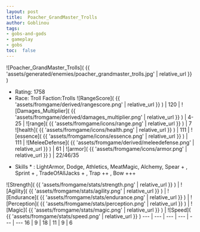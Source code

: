 ```yaml
---
layout: post
title:  Poacher_GrandMaster_Trolls
author: Goblinou
tags:
- gobs-and-gods
- gameplay
- gobs
toc:  false
---
```


![Poacher_GrandMaster_Trolls]( {{ 'assets/generated/enemies/poacher_grandmaster_trolls.jpg' | relative_url }} )
- Rating: 1758
- Race: Troll  Faction:Trolls
![RangeScore]( {{ 'assets/fromgame/derived/rangescore.png' | relative_url }} ) | 120 | ![Damages_Multiplier]( {{ 'assets/fromgame/derived/damages_multiplier.png' | relative_url }} ) | 4-25 | ![range]( {{ 'assets/fromgame/icons/range.png' | relative_url }} ) | 7
![health]( {{ 'assets/fromgame/icons/health.png' | relative_url }} ) | 111 | ![essence]( {{ 'assets/fromgame/icons/essence.png' | relative_url }} ) | 111 | ![MeleeDefense]( {{ 'assets/fromgame/derived/meleedefense.png' | relative_url }} ) | 61 | ![armor]( {{ 'assets/fromgame/icons/armor.png' | relative_url }} ) | 22/46/35
* Skills * : LightArmor, Dodge, Athletics, MeatMagic, Alchemy, Spear + , Sprint + , TradeOfAllJacks + , Trap ++ , Bow +++ 

![Strength]( {{ 'assets/fromgame/stats/strength.png' | relative_url }} ) | ![Agility]( {{ 'assets/fromgame/stats/agility.png' | relative_url }} ) | ![Endurance]( {{ 'assets/fromgame/stats/endurance.png' | relative_url }} ) | ![Perception]( {{ 'assets/fromgame/stats/perception.png' | relative_url }} ) | ![Magic]( {{ 'assets/fromgame/stats/magic.png' | relative_url }} ) | ![Speed]( {{ 'assets/fromgame/stats/speed.png' | relative_url }} )
--- | --- | --- | --- | --- | ---
16 | 9 | 18 | 11 | 9 | 6
